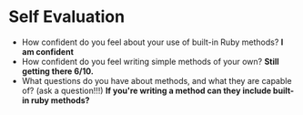# Self Evaluation

- How confident do you feel about your use of built-in Ruby methods? **I am confident**
- How confident do you feel writing simple methods of your own? **Still getting there 6/10.**
- What questions do you have about methods, and what they are capable of? (ask a question!!!) **If you're writing a method can they include built-in ruby methods?**
